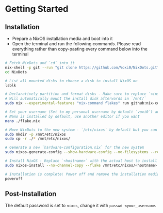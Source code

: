# Getting Started
## Installation
- Prepare a NixOS installation media and boot into it
- Open the terminal and run the following commands. Please read everything rather than copy-pasting every command below into the terminal
```bash
# Fetch NixDots and `cd` into it
nix-shell -p git --run "git clone https://github.com/Voxi0/NixDots.git"
cd NixDots

# List all mounted disks to choose a disk to install NixOS on
lsblk

# Declaratively partition and format disks - Make sure to replace `<install disk>` with the path to the actual disk to install NixOS on e.g. `/dev/sda`
# Will automatically mount the install disk afterwards in `/mnt/`
sudo nix --experimental-features "nix-command flakes" run github:nix-community/disko -- -m disko --argstr device <install disk> ./disko.nix

# Set your username (Set to my personal username by default `voxi0`) and the disk where NixOS is installed (REQUIRED)
# Nano is installed by default, use another editor if you want
nano ./flake.nix

# Move NixDots to the new system - `/etc/nixos` by default but you can move it wherever you want after installing
sudo mkdir -p /mnt/etc/nixos
sudo cp -r ./* /mnt/etc/nixos/

# Generate a new `hardware-configuration.nix` for the new system
sudo nixos-generate-config --show-hardware-config --no-filesystems --root /mnt > hardware-configuration.nix

# Install NixOS - Replace `<hostname>` with the actual host to install e.g. `neo`
sudo nixos-install --no-channel-copy --flake /mnt/etc/nixos/<hostname>

# Installation is complete! Power off and remove the installation media
poweroff
```

## Post-Installation
The default password is set to `nixos`, change it with `passwd <your_username`.
